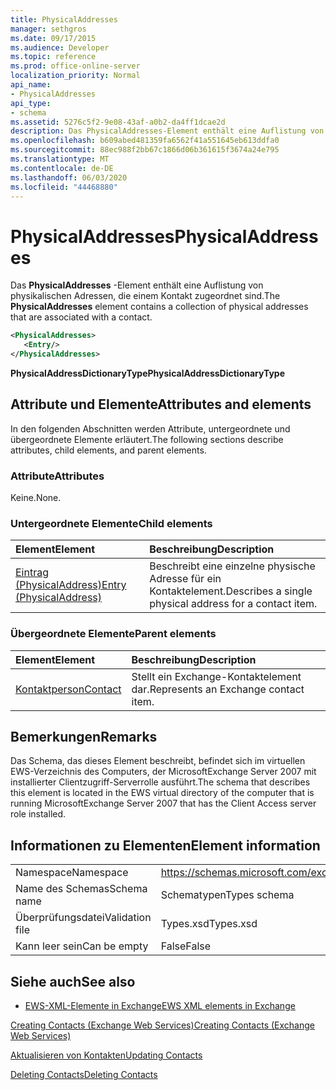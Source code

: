```yaml
---
title: PhysicalAddresses
manager: sethgros
ms.date: 09/17/2015
ms.audience: Developer
ms.topic: reference
ms.prod: office-online-server
localization_priority: Normal
api_name:
- PhysicalAddresses
api_type:
- schema
ms.assetid: 5276c5f2-9e08-43af-a0b2-da4ff1dcae2d
description: Das PhysicalAddresses-Element enthält eine Auflistung von physikalischen Adressen, die einem Kontakt zugeordnet sind.
ms.openlocfilehash: b609abed481359fa6562f41a551645eb613ddfa0
ms.sourcegitcommit: 88ec988f2bb67c1866d06b361615f3674a24e795
ms.translationtype: MT
ms.contentlocale: de-DE
ms.lasthandoff: 06/03/2020
ms.locfileid: "44468880"
---
```

# <a name="physicaladdresses"></a><span data-ttu-id="5d5d6-103">PhysicalAddresses</span><span class="sxs-lookup"><span data-stu-id="5d5d6-103">PhysicalAddresses</span></span>

<span data-ttu-id="5d5d6-104">Das **PhysicalAddresses** -Element enthält eine Auflistung von physikalischen Adressen, die einem Kontakt zugeordnet sind.</span><span class="sxs-lookup"><span data-stu-id="5d5d6-104">The **PhysicalAddresses** element contains a collection of physical addresses that are associated with a contact.</span></span> 
  
```xml
<PhysicalAddresses>
   <Entry/>
</PhysicalAddresses>
```

 <span data-ttu-id="5d5d6-105">**PhysicalAddressDictionaryType**</span><span class="sxs-lookup"><span data-stu-id="5d5d6-105">**PhysicalAddressDictionaryType**</span></span>
## <a name="attributes-and-elements"></a><span data-ttu-id="5d5d6-106">Attribute und Elemente</span><span class="sxs-lookup"><span data-stu-id="5d5d6-106">Attributes and elements</span></span>

<span data-ttu-id="5d5d6-107">In den folgenden Abschnitten werden Attribute, untergeordnete und übergeordnete Elemente erläutert.</span><span class="sxs-lookup"><span data-stu-id="5d5d6-107">The following sections describe attributes, child elements, and parent elements.</span></span>
  
### <a name="attributes"></a><span data-ttu-id="5d5d6-108">Attribute</span><span class="sxs-lookup"><span data-stu-id="5d5d6-108">Attributes</span></span>

<span data-ttu-id="5d5d6-109">Keine.</span><span class="sxs-lookup"><span data-stu-id="5d5d6-109">None.</span></span>
  
### <a name="child-elements"></a><span data-ttu-id="5d5d6-110">Untergeordnete Elemente</span><span class="sxs-lookup"><span data-stu-id="5d5d6-110">Child elements</span></span>

|<span data-ttu-id="5d5d6-111">**Element**</span><span class="sxs-lookup"><span data-stu-id="5d5d6-111">**Element**</span></span>|<span data-ttu-id="5d5d6-112">**Beschreibung**</span><span class="sxs-lookup"><span data-stu-id="5d5d6-112">**Description**</span></span>|
|:-----|:-----|
|[<span data-ttu-id="5d5d6-113">Eintrag (PhysicalAddress)</span><span class="sxs-lookup"><span data-stu-id="5d5d6-113">Entry (PhysicalAddress)</span></span>](entry-physicaladdress.md) <br/> |<span data-ttu-id="5d5d6-114">Beschreibt eine einzelne physische Adresse für ein Kontaktelement.</span><span class="sxs-lookup"><span data-stu-id="5d5d6-114">Describes a single physical address for a contact item.</span></span>  <br/> |
   
### <a name="parent-elements"></a><span data-ttu-id="5d5d6-115">Übergeordnete Elemente</span><span class="sxs-lookup"><span data-stu-id="5d5d6-115">Parent elements</span></span>

|<span data-ttu-id="5d5d6-116">**Element**</span><span class="sxs-lookup"><span data-stu-id="5d5d6-116">**Element**</span></span>|<span data-ttu-id="5d5d6-117">**Beschreibung**</span><span class="sxs-lookup"><span data-stu-id="5d5d6-117">**Description**</span></span>|
|:-----|:-----|
|[<span data-ttu-id="5d5d6-118">Kontaktperson</span><span class="sxs-lookup"><span data-stu-id="5d5d6-118">Contact</span></span>](contact.md) <br/> |<span data-ttu-id="5d5d6-119">Stellt ein Exchange-Kontaktelement dar.</span><span class="sxs-lookup"><span data-stu-id="5d5d6-119">Represents an Exchange contact item.</span></span>  <br/> |
   
## <a name="remarks"></a><span data-ttu-id="5d5d6-120">Bemerkungen</span><span class="sxs-lookup"><span data-stu-id="5d5d6-120">Remarks</span></span>

<span data-ttu-id="5d5d6-121">Das Schema, das dieses Element beschreibt, befindet sich im virtuellen EWS-Verzeichnis des Computers, der MicrosoftExchange Server 2007 mit installierter Clientzugriff-Serverrolle ausführt.</span><span class="sxs-lookup"><span data-stu-id="5d5d6-121">The schema that describes this element is located in the EWS virtual directory of the computer that is running MicrosoftExchange Server 2007 that has the Client Access server role installed.</span></span>
  
## <a name="element-information"></a><span data-ttu-id="5d5d6-122">Informationen zu Elementen</span><span class="sxs-lookup"><span data-stu-id="5d5d6-122">Element information</span></span>

|||
|:-----|:-----|
|<span data-ttu-id="5d5d6-123">Namespace</span><span class="sxs-lookup"><span data-stu-id="5d5d6-123">Namespace</span></span>  <br/> |https://schemas.microsoft.com/exchange/services/2006/types  <br/> |
|<span data-ttu-id="5d5d6-124">Name des Schemas</span><span class="sxs-lookup"><span data-stu-id="5d5d6-124">Schema name</span></span>  <br/> |<span data-ttu-id="5d5d6-125">Schematypen</span><span class="sxs-lookup"><span data-stu-id="5d5d6-125">Types schema</span></span>  <br/> |
|<span data-ttu-id="5d5d6-126">Überprüfungsdatei</span><span class="sxs-lookup"><span data-stu-id="5d5d6-126">Validation file</span></span>  <br/> |<span data-ttu-id="5d5d6-127">Types.xsd</span><span class="sxs-lookup"><span data-stu-id="5d5d6-127">Types.xsd</span></span>  <br/> |
|<span data-ttu-id="5d5d6-128">Kann leer sein</span><span class="sxs-lookup"><span data-stu-id="5d5d6-128">Can be empty</span></span>  <br/> |<span data-ttu-id="5d5d6-129">False</span><span class="sxs-lookup"><span data-stu-id="5d5d6-129">False</span></span>  <br/> |
   
## <a name="see-also"></a><span data-ttu-id="5d5d6-130">Siehe auch</span><span class="sxs-lookup"><span data-stu-id="5d5d6-130">See also</span></span>



- [<span data-ttu-id="5d5d6-131">EWS-XML-Elemente in Exchange</span><span class="sxs-lookup"><span data-stu-id="5d5d6-131">EWS XML elements in Exchange</span></span>](ews-xml-elements-in-exchange.md)


[<span data-ttu-id="5d5d6-132">Creating Contacts (Exchange Web Services)</span><span class="sxs-lookup"><span data-stu-id="5d5d6-132">Creating Contacts (Exchange Web Services)</span></span>](https://msdn.microsoft.com/library/4845917e-70d1-481c-bbd7-011ec6571789%28Office.15%29.aspx)
  
[<span data-ttu-id="5d5d6-133">Aktualisieren von Kontakten</span><span class="sxs-lookup"><span data-stu-id="5d5d6-133">Updating Contacts</span></span>](https://msdn.microsoft.com/library/9a865953-b94a-4229-b632-2dee433314be%28Office.15%29.aspx)
  
[<span data-ttu-id="5d5d6-134">Deleting Contacts</span><span class="sxs-lookup"><span data-stu-id="5d5d6-134">Deleting Contacts</span></span>](https://msdn.microsoft.com/library/fcc3dc84-cd3e-455e-a1a7-ae6921c9b588%28Office.15%29.aspx)

